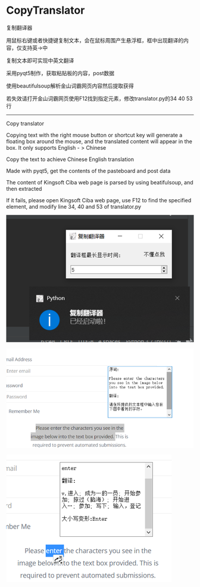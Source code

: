 # CopyTranslator

复制翻译器

用鼠标右键或者快捷键复制文本，会在鼠标周围产生悬浮框，框中出现翻译的内容，仅支持英->中

复制文本即可实现中英文翻译

采用pyqt5制作，获取粘贴板的内容，post数据

使用beautifulsoup解析金山词霸网页内容然后提取获得

若失效请打开金山词霸网页使用F12找到指定元素，修改translator.py的34 40 53行

---
Copy translator

Copying text with the right mouse button or shortcut key will generate a floating box around the mouse, and the translated content will appear in the box. It only supports English - > Chinese

Copy the text to achieve Chinese English translation

Made with pyqt5, get the contents of the pasteboard and post data

The content of Kingsoft Ciba web page is parsed by using beatifulsoup, and then extracted

If it fails, please open Kingsoft Ciba web page, use F12 to find the specified element, and modify line 34, 40 and 53 of translator.py

![](img.png)

![](img_1.png)

![](img_2.png)

